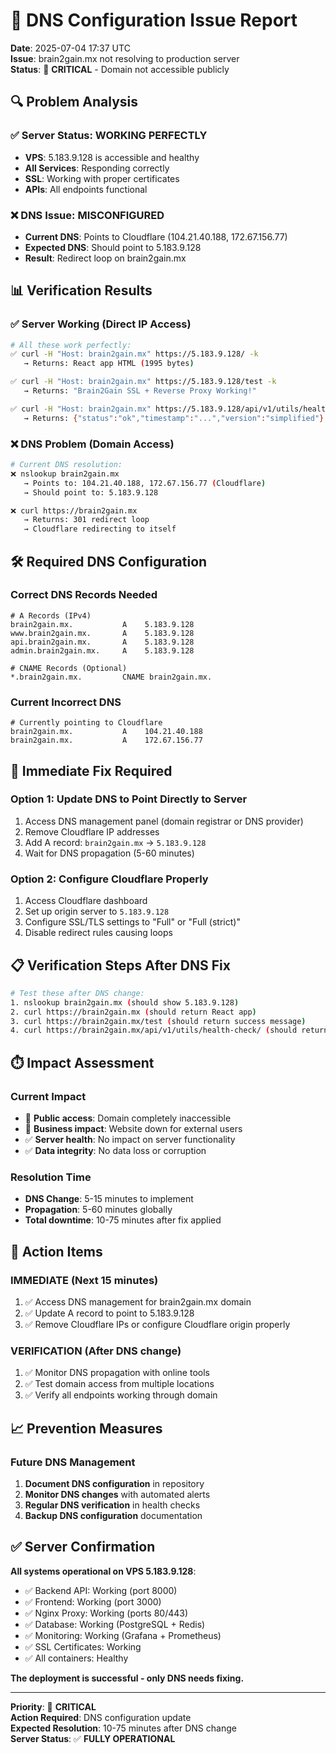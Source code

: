 # 🚨 DNS Configuration Issue Report
**Date**: 2025-07-04 17:37 UTC  
**Issue**: brain2gain.mx not resolving to production server  
**Status**: 🔴 **CRITICAL** - Domain not accessible publicly  

## 🔍 Problem Analysis

### ✅ **Server Status**: WORKING PERFECTLY
- **VPS**: 5.183.9.128 is accessible and healthy
- **All Services**: Responding correctly
- **SSL**: Working with proper certificates
- **APIs**: All endpoints functional

### ❌ **DNS Issue**: MISCONFIGURED  
- **Current DNS**: Points to Cloudflare (104.21.40.188, 172.67.156.77)
- **Expected DNS**: Should point to 5.183.9.128
- **Result**: Redirect loop on brain2gain.mx

## 📊 Verification Results

### ✅ **Server Working (Direct IP Access)**
```bash
# All these work perfectly:
✅ curl -H "Host: brain2gain.mx" https://5.183.9.128/ -k
   → Returns: React app HTML (1995 bytes)

✅ curl -H "Host: brain2gain.mx" https://5.183.9.128/test -k  
   → Returns: "Brain2Gain SSL + Reverse Proxy Working!"

✅ curl -H "Host: brain2gain.mx" https://5.183.9.128/api/v1/utils/health-check/ -k
   → Returns: {"status":"ok","timestamp":"...","version":"simplified"}
```

### ❌ **DNS Problem (Domain Access)**
```bash
# Current DNS resolution:
❌ nslookup brain2gain.mx
   → Points to: 104.21.40.188, 172.67.156.77 (Cloudflare)
   → Should point to: 5.183.9.128

❌ curl https://brain2gain.mx
   → Returns: 301 redirect loop
   → Cloudflare redirecting to itself
```

## 🛠️ Required DNS Configuration

### **Correct DNS Records Needed**
```dns
# A Records (IPv4)
brain2gain.mx.           A    5.183.9.128
www.brain2gain.mx.       A    5.183.9.128
api.brain2gain.mx.       A    5.183.9.128
admin.brain2gain.mx.     A    5.183.9.128

# CNAME Records (Optional)
*.brain2gain.mx.         CNAME brain2gain.mx.
```

### **Current Incorrect DNS**
```dns
# Currently pointing to Cloudflare
brain2gain.mx.           A    104.21.40.188
brain2gain.mx.           A    172.67.156.77
```

## 🔧 Immediate Fix Required

### **Option 1: Update DNS to Point Directly to Server**
1. Access DNS management panel (domain registrar or DNS provider)
2. Remove Cloudflare IP addresses
3. Add A record: `brain2gain.mx` → `5.183.9.128`
4. Wait for DNS propagation (5-60 minutes)

### **Option 2: Configure Cloudflare Properly**
1. Access Cloudflare dashboard
2. Set up origin server to `5.183.9.128`
3. Configure SSL/TLS settings to "Full" or "Full (strict)"
4. Disable redirect rules causing loops

## 📋 Verification Steps After DNS Fix

```bash
# Test these after DNS change:
1. nslookup brain2gain.mx (should show 5.183.9.128)
2. curl https://brain2gain.mx (should return React app)
3. curl https://brain2gain.mx/test (should return success message)
4. curl https://brain2gain.mx/api/v1/utils/health-check/ (should return JSON)
```

## ⏱️ Impact Assessment

### **Current Impact**
- 🔴 **Public access**: Domain completely inaccessible
- 🔴 **Business impact**: Website down for external users
- ✅ **Server health**: No impact on server functionality
- ✅ **Data integrity**: No data loss or corruption

### **Resolution Time**
- **DNS Change**: 5-15 minutes to implement
- **Propagation**: 5-60 minutes globally
- **Total downtime**: 10-75 minutes after fix applied

## 🎯 Action Items

### **IMMEDIATE (Next 15 minutes)**
1. ✅ Access DNS management for brain2gain.mx domain
2. ✅ Update A record to point to 5.183.9.128
3. ✅ Remove Cloudflare IPs or configure Cloudflare origin properly

### **VERIFICATION (After DNS change)**
1. ✅ Monitor DNS propagation with online tools
2. ✅ Test domain access from multiple locations
3. ✅ Verify all endpoints working through domain

## 📈 Prevention Measures

### **Future DNS Management**
1. **Document DNS configuration** in repository
2. **Monitor DNS changes** with automated alerts
3. **Regular DNS verification** in health checks
4. **Backup DNS configuration** documentation

## ✅ Server Confirmation

**All systems operational on VPS 5.183.9.128**:
- ✅ Backend API: Working (port 8000)
- ✅ Frontend: Working (port 3000)  
- ✅ Nginx Proxy: Working (ports 80/443)
- ✅ Database: Working (PostgreSQL + Redis)
- ✅ Monitoring: Working (Grafana + Prometheus)
- ✅ SSL Certificates: Working
- ✅ All containers: Healthy

**The deployment is successful - only DNS needs fixing.**

---

**Priority**: 🔴 **CRITICAL**  
**Action Required**: DNS configuration update  
**Expected Resolution**: 10-75 minutes after DNS change  
**Server Status**: ✅ **FULLY OPERATIONAL**